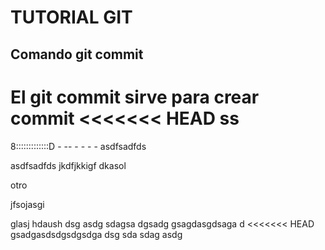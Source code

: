# TUTORIAL GIT

## Comando git commit

El git commit sirve para crear commit
<<<<<<< HEAD
ss
=======

8:::::::::::::D - -- - - - -
asdfsadfds

asdfsadfds
jkdfjkkigf
dkasol

otro

jfsojasgi

glasj
hdaush
dsg
asdg
sdagsa
dgsadg
gsagdasgdsaga
d
<<<<<<< HEAD
gsadgasdsdgsdgsdga
dsg
sda
sdag
asdg

